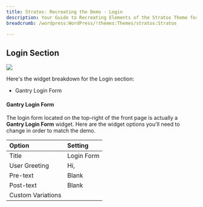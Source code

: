 ```yaml
---
title: Stratos: Recreating the Demo - Login
description: Your Guide to Recreating Elements of the Stratos Theme for WordPress
breadcrumb: /wordpress:WordPress/!themes:Themes/stratos:Stratos

---
```


Login Section
-----

![][demo]

Here's the widget breakdown for the Login section:

* Gantry Login Form

#### Gantry Login Form

The login form located on the top-right of the front page is actually a **Gantry Login Form** widget. Here are the widget options you'll need to change in order to match the demo.

| Option            | Setting    | 
| :---------------- | :--------- | 
| Title             | Login Form | 
| User Greeting     | Hi,        | 
| Pre-text          | Blank      | 
| Post-text         | Blank      | 
| Custom Variations |            |  

[demo]: assets/demo_10.jpeg
